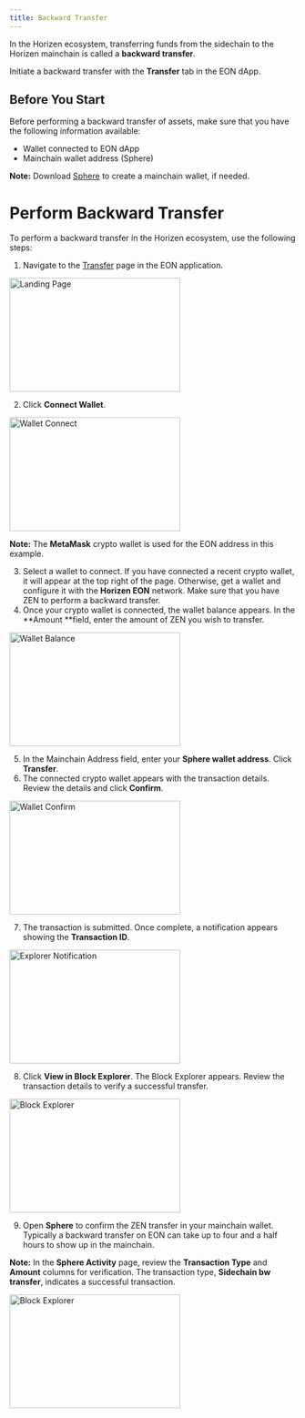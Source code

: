 ```yaml
---
title: Backward Transfer
---
```


In the Horizen ecosystem, transferring funds from the sidechain to the Horizen mainchain is called a **backward transfer**.

Initiate a backward transfer with the **Transfer** tab in the EON dApp.

## Before You Start

Before performing a backward transfer of assets, make sure that you have the following information available:


* Wallet connected to EON dApp
* Mainchain wallet address (Sphere)

**Note:** Download [Sphere](https://www.horizen.io/wallets/spherebyhorizen/) to create a mainchain wallet, if needed.


# Perform Backward Transfer

To perform a backward transfer in the Horizen ecosystem, use the following steps:

1. Navigate to the [Transfer](https://eon.horizen.io/app/transfer) page in the EON application. 

<p>
<img src={require("/img/docs/backward/backward_launchpage1.png").default} alt="Landing Page" width="300" height="200" />
</p>

2. Click **Connect Wallet**.

<p>
<img src={require("/img/docs/backward/backward_connectwallet2.png").default} alt="Wallet Connect" width="300" height="200" />
</p>

**Note:** The **MetaMask** crypto wallet is used for the EON address in this example.


3. Select a wallet to connect. If you have connected a recent crypto wallet, it will appear at the top right of the page. Otherwise, get a wallet and configure it with the **Horizen EON** network. Make sure that you have ZEN to perform a backward transfer. 
4. Once your crypto wallet is connected, the wallet balance appears. In the **Amount **field, enter the amount of ZEN you wish to transfer.

<p>
<img src={require("/img/docs/backward/backward_transferzen4.png").default} alt="Wallet Balance" width="300" height="200" />
</p>

5. In the Mainchain Address field, enter your **Sphere wallet address**. Click **Transfer**.
6. The connected crypto wallet appears with the transaction details. Review the details and click **Confirm**.

<p>
<img src={require("/img/docs/backward/backward_metamaskconfirm5.png").default} alt="Wallet Confirm" width="300" height="200" />
</p>

7. The transaction is submitted. Once complete, a notification appears showing the **Transaction ID**. 

<p>
<img src={require("/img/docs/backward/backward_viewexplorer7.png").default} alt="Explorer Notification" width="300" height="200" />
</p>


8. Click **View in Block Explorer**. The Block Explorer appears. Review the transaction details to verify a successful transfer. 

<p>
<img src={require("/img/docs/backward/backward_blockexplorer8.png").default} alt="Block Explorer" width="300" height="200" />
</p>

9. Open **Sphere** to confirm the ZEN transfer in your mainchain wallet. Typically a backward transfer on EON can take up to four and a half hours to show up in the mainchain.

**Note:** In the **Sphere Activity** page, review the **Transaction Type** and **Amount** columns for verification. The transaction type, **Sidechain bw transfer**, indicates a successful transaction.

<p>
<img src={require("/img/docs/backward/backward_spherebwtransfer9.png").default} alt="Block Explorer" width="300" height="200" />
</p>










